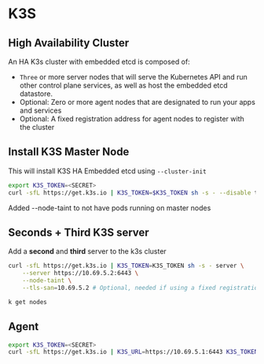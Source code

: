 # K3S

## High Availability Cluster

An HA K3s cluster with embedded etcd is composed of:

- `Three` or more server nodes that will serve the Kubernetes API and run other control plane services, as well as host the embedded etcd datastore.
- Optional: Zero or more agent nodes that are designated to run your apps and services
- Optional: A fixed registration address for agent nodes to register with the cluster

## Install K3S Master Node

This will install K3S HA Embedded etcd using `--cluster-init`

```sh
export K3S_TOKEN=<SECRET>
curl -sfL https://get.k3s.io | K3S_TOKEN=$K3S_TOKEN sh -s - --disable traefik --cluster-init --tls-san=10.69.5.1 --tls-san=k3s.milanchis.com --tls-san=0.0.0.0  --write-kubeconfig-mode 640 --write-kubeconfig-group sudo --node-taint node-role.kubernetes.io/master=:NoSchedule
```

Added --node-taint to not have pods running on master nodes

## Seconds + Third K3S server

Add a **second** and **third** server to the k3s cluster

```sh
curl -sfL https://get.k3s.io | K3S_TOKEN=K3S_TOKEN sh -s - server \
    --server https://10.69.5.2:6443 \
    --node-taint \
    --tls-san=10.69.5.2 # Optional, needed if using a fixed registration address
```

```sh
k get nodes
```

## Agent

```sh
export K3S_TOKEN=<SECRET>
curl -sfL https://get.k3s.io | K3S_URL=https://10.69.5.1:6443 K3S_TOKEN=$K3S_TOKEN sh -
```

<!-- ## Cluster Load Balancer

https://docs.k3s.io/datastore/cluster-loadbalancer?ext-load-balancer=HAProxy#setup-load-balancer -->

<!-- ## Traefik

Install

```sh
helm repo add traefik https://traefik.github.io/charts
helm install traefik traefik/traefik --namespace traefik --create-namespace --values traefik-values.yaml 
```

Helm Values - this will redirect all traffic to https, even local one. To test locally disable this by only using `ports: web: {}` and `helm upgrade`

    helm upgrade traefik traefik/traefik --namespace traefik --create-namespace --values traefik-values.yaml
---

```yaml
ports:
    web:
        redirections:
            entryPoint:
                to: websecure
                scheme: https
                permanent: true

```

Service example

```yaml
apiVersion: apps/v1
kind: Deployment
metadata:
name: whoami
labels:
    app: whoami
spec:
replicas: 1
selector:
    matchLabels:
    app: whoami
template:
    metadata:
    labels:
        app: whoami
    spec:
    containers:
    - name: whoami
        image: containous/whoami
        ports:
        - containerPort: 80
---
apiVersion: v1
kind: Service
metadata:
name: whoami
spec:
selector:
    app: whoami
ports:
    - protocol: TCP
    port: 80
    targetPort: 80
---
apiVersion: traefik.io/v1alpha1
kind: IngressRoute
metadata:
name: whoami-ingress  
spec:
entryPoints:
- websecure
routes:
- match: Host(`whoami.local`)
    kind: Rule
    services:
    - name: whoami
    port: 80
#apiVersion: networking.k8s.io/v1
#kind: Ingress
#metadata:
#name: whoami-ingress
#annotations:
#    traefik.ingress.kubernetes.io/router.entrypoints: websecure
#spec:
#ingressClassName: traefik
#rules:
#- host: whoami.local
#    http:
#    paths:
#    - path: /
#        pathType: Prefix
#        backend:
#        service:
#            name: whoami
#            port:
#            number: 80
``` -->
